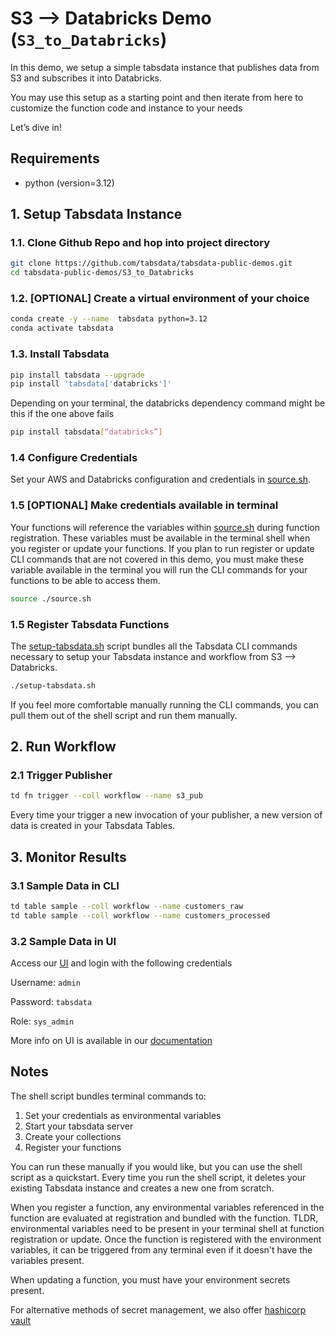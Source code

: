 # S3 --> Databricks Demo (`S3_to_Databricks`)

In this demo, we setup a simple tabsdata instance that publishes data from S3 and subscribes it into Databricks. 

You may use this setup as a starting point and then iterate from here to customize the function code and instance to your needs

Let’s dive in!

## Requirements

* python (version=3.12)

## 1. Setup Tabsdata Instance

### 1.1. Clone Github Repo and hop into project directory

```sh
git clone https://github.com/tabsdata/tabsdata-public-demos.git
cd tabsdata-public-demos/S3_to_Databricks
```

### 1.2. [OPTIONAL] Create a virtual environment of your choice 

```sh
conda create -y --name  tabsdata python=3.12
conda activate tabsdata
```
### 1.3. Install Tabsdata

```sh
pip install tabsdata --upgrade
pip install 'tabsdata['databricks']'
```
Depending on your terminal, the databricks dependency command might be this if the one above fails

```sh
pip install tabsdata[“databricks”]
```

### 1.4 Configure Credentials

Set your AWS and Databricks configuration and credentials in [source.sh](./source.sh).

### 1.5 [OPTIONAL] Make credentials available in terminal

Your functions will reference the variables within [source.sh](./source.sh) during function registration. These variables must be available in the terminal shell when you register or update your functions. If you plan to run register or update CLI commands that are not covered in this demo, you must make these variable available in the terminal you will run the CLI commands for your functions to be able to access them.

```sh
source ./source.sh
```

### 1.5 Register Tabsdata Functions

The [setup-tabsdata.sh](./source.sh) script bundles all the Tabsdata CLI commands necessary to setup your Tabsdata instance and workflow from S3 --> Databricks.

```bash
./setup-tabsdata.sh
```

If you feel more comfortable manually running the CLI commands, you can pull them out of the shell script and run them manually. 

## 2. Run Workflow

### 2.1 Trigger Publisher

```sh
td fn trigger --coll workflow --name s3_pub
```
Every time your trigger a new invocation of your publisher, a new version of data is created in your Tabsdata Tables. 
## 3. Monitor Results

### 3.1 Sample Data in CLI

```sh
td table sample --coll workflow --name customers_raw
td table sample --coll workflow --name customers_processed
```

### 3.2 Sample Data in UI

Access our [UI](http://localhost:2457/login) and login with the following credentials 

Username:
```admin```

Password:
```tabsdata```

Role:
```sys_admin```


More info on UI is available in our [documentation](https://docs.tabsdata.com/latest/guide/user_interface/main.html)

## Notes

The shell script bundles terminal commands to:
  1. Set your credentials as environmental variables
  2. Start your tabsdata server
  3. Create your collections
  4. Register your functions 

You can run these manually if you would like, but you can use the shell script as a quickstart. Every time you run the shell script, it deletes your existing Tabsdata instance and creates a new one from scratch. 

When you register a function, any environmental variables referenced in the function are evaluated at registration and bundled with the function. TLDR, environmental variables need to be present in your terminal shell at function registration or update. Once the function is registered with the environment variables, it can be triggered from any terminal even if it doesn't have the variables present. 

When updating a function, you must have your environment secrets present. 

For alternative methods of secret management, we also offer [hashicorp vault](https://docs.tabsdata.com/latest/guide/secrets_management/hashicorp/main.html)
